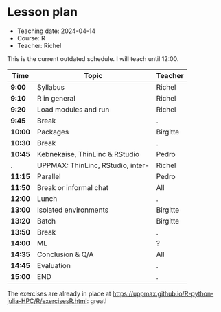 # Lesson plan

 * Teaching date: 2024-04-14
 * Course: R
 * Teacher: Richel

This is the current outdated schedule. I will teach until 12:00.

Time     |Topic                            |Teacher
---------|---------------------------------|-------
**9:00** |Syllabus                         |Richel
**9:10** |R in general                     |Richel
**9:20** |Load modules and run             |Richel
**9:45** |Break                            |.
**10:00**|Packages                         |Birgitte
**10:30**|Break                            |.
**10:45**|Kebnekaise, ThinLinc & RStudio   |Pedro
.        |UPPMAX: ThinLinc, RStudio, inter-|Richel
**11:15**|Parallel             |Pedro
**11:50**|Break or informal chat           |All
**12:00**|Lunch                            |.
**13:00**|Isolated environments            |Birgitte
**13:20**|Batch                            |Birgitte
**13:50**|Break                            |.
**14:00**|ML                               |?
**14:35**|Conclusion & Q/A                 |All
**14:45**|Evaluation                       |.
**15:00**|END                              |.

The exercises are already in place at <https://uppmax.github.io/R-python-julia-HPC/R/exercisesR.html>:
great!
